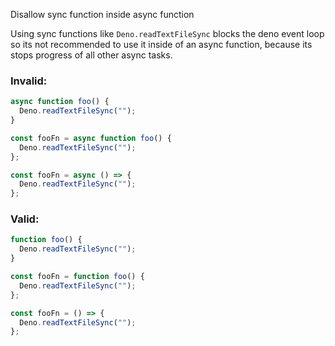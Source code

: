 Disallow sync function inside async function

Using sync functions like `Deno.readTextFileSync` blocks the deno event loop so
its not recommended to use it inside of an async function, because its stops
progress of all other async tasks.

### Invalid:

```javascript
async function foo() {
  Deno.readTextFileSync("");
}

const fooFn = async function foo() {
  Deno.readTextFileSync("");
};

const fooFn = async () => {
  Deno.readTextFileSync("");
};
```

### Valid:

```javascript
function foo() {
  Deno.readTextFileSync("");
}

const fooFn = function foo() {
  Deno.readTextFileSync("");
};

const fooFn = () => {
  Deno.readTextFileSync("");
};
```
